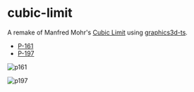 # cubic-limit

A remake of Manfred Mohr's [Cubic Limit](http://www.emohr.com/paris-1975/catalog/layoutcatalog75.html) using [graphics3d-ts](https://github.com/tetsuo/graphics3d-ts).

- [P-161](http://www.emohr.com/mohr_cube1_161.html)
- [P-197](http://www.emohr.com/mohr_cube2_197k.html)

![p161](./p161.png)

![p197](./p197.png)
